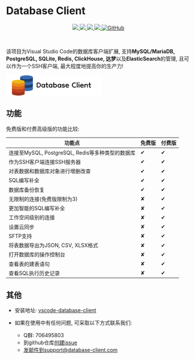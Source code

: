 # Database Client

<p align="center">
<a href="https://marketplace.visualstudio.com/items?itemName=cweijan.vscode-mysql-client2">
    <img src="https://img.shields.io/vscode-marketplace/v/cweijan.vscode-mysql-client2.svg?label=vscode%20marketplace">
  </a>
  <a href="https://marketplace.visualstudio.com/items?itemName=cweijan.vscode-mysql-client2">
    <img src="https://vsmarketplacebadge.apphb.com/installs-short/cweijan.vscode-mysql-client2.svg">
  </a>
  <a href="https://github.com/cweijan/vscode-database-client">
    <img src="https://img.shields.io/github/stars/cweijan/vscode-database-client?logo=github&style=flat">
  </a>
  <a href="https://marketplace.visualstudio.com/items?itemName=cweijan.vscode-mysql-client2">
    <img src="https://img.shields.io/vscode-marketplace/r/cweijan.vscode-mysql-client2.svg">
  </a>
  <a href="https://marketplace.visualstudio.com/items?itemName=cweijan.vscode-mysql-client2">
  <img alt="GitHub" src="https://img.shields.io/github/license/cweijan/vscode-database-client">
  </a>
</p>
<br>

该项目为Visual Studio Code的数据库客户端扩展, 支持**MySQL/MariaDB, PostgreSQL, SQLite, Redis, ClickHouse, 达梦**以及**ElasticSearch**的管理, 且可以作为一个SSH客户端, 最大程度地提高你的生产力!

![icon](../public/logo_dark.png)

## 功能

免费版和付费高级版的功能比较:

| 功能点                                           | 免费版 | 付费版 |
| ------------------------------------------------ | ------ | ------ |
| 连接至MySQL, PostgreSQL, Redis等多种类型的数据库 | ✔     | ✔     |
| 作为SSH客户端连接SSH服务器                       | ✔     | ✔     |
| 对表数据和数据库对象进行增删改查                 | ✔     | ✔     |
| SQL编写补全                                      | ✔     | ✔     |
| 数据库备份恢复                                   | ✔     | ✔     |
| 无限制的连接(免费版限制为3)                      | ✘     | ✔     |
| 更加智能的SQL编写补全                            | ✘     | ✔     |
| 工作空间级别的连接                               | ✘     | ✔     |
| 设置云同步                                       | ✘     | ✔     |
| SFTP支持                                         | ✘     | ✔     |
| 将表数据导出为JSON, CSV, XLSX格式                | ✘     | ✔     |
| 打开数据库的操作控制台                           | ✘     | ✔     |
| 查看表的建表语句                                 | ✘     | ✔     |
| 查看SQL执行历史记录                              | ✘     | ✔     |

## 其他

- 安装地址: [vscode-database-client](https://marketplace.visualstudio.com/items?itemName=cweijan.vscode-mysql-client2)
- 如果在使用中有任何问题, 可采取以下方式联系我们:

  - Q群: 706495803
  - 到github仓库[创建issue](https://github.com/cweijan/vscode-database-client/issues)
  - 发邮件到support@database-client.com
